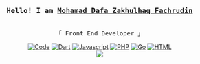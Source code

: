 <h3 align="center"><samp>Hello! I am <b><a rel="nofollow noopener noreferrer" target="_blank" href="https://dafazakhulhaq.tech">Mohamad Dafa Zakhulhaq Fachrudin</a></b></samp></h3>
<p align="center"><br>
  <samp>
    「 Front End Developer 」<br>
  </samp>
</p>
 <p align="center">
      <a href="https://github.com/DafaZakhulhaq27?tab=repositories" target="_blank"><img alt="Code" src="https://img.shields.io/badge/-code-000000?style=flat-square&logo=Plex&logoColor=white"></a>
      <a href="https://github.com/DafaZakhulhaq27?tab=repositories&language=dart" target="_blank"><img alt="Dart" src="https://img.shields.io/badge/-Dart-3572A5?style=flat-square&logo=Dart&logoColor=white"></a>
      <a href="https://github.com/DafaZakhulhaq27?tab=repositories&language=javascript" target="_blank"><img alt="Javascript" src="https://img.shields.io/badge/-Javascript-f1e05a?style=flat-square&logo=Javascript&logoColor=white"></a>
      <a href="https://github.com/DafaZakhulhaq27?tab=repositories&language=php" target="_blank"><img alt="PHP" src="https://img.shields.io/badge/PHP-777BB4?style=flat-square&logo=PHP&logoColor=white"></a>
      <a href="https://github.com/DafaZakhulhaq27?tab=repositories&language=go" target="_blank"><img alt="Go" src="https://img.shields.io/badge/-Java-375eab?style=flat-square&logo=java&logoColor=white"></a>
      <a href="https://github.com/DafaZakhulhaq27?tab=repositories&language=html" target="_blank"><img alt="HTML" src="https://img.shields.io/badge/-HTML-E34F26?style=flat-square&logo=HTML5&logoColor=white"></a>
  <br>
  <img src="https://github-readme-stats.vercel.app/api?username=DafaZakhulhaq27&show_icons=true&hide_border=true&hide=issues&title_color=5391FE&icon_color=000000&text_color=52057b"></img>
</p>
<br>

